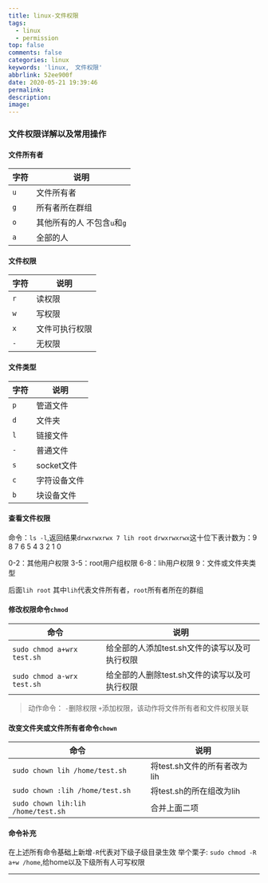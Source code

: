 ```yaml
---
title: linux-文件权限
tags:
  - linux
  - permission
top: false
comments: false
categories: linux
keywords: 'linux,　文件权限'
abbrlink: 52ee900f
date: 2020-05-21 19:39:46
permalink:
description:
image:
---
```



### 文件权限详解以及常用操作

#### 文件所有者

| 字符 | 说明 |
| --- | --- |
| `u` | 文件所有者 |
| `g` | 所有者所在群组 |
| `o` | 其他所有的人 不包含`u`和`g` |
| `a` | 全部的人 |

#### 文件权限

| 字符 | 说明 |
| --- | --- |
| `r` | 读权限 |
| `w` | 写权限 |
| `x` | 文件可执行权限 |
| `-` | 无权限 |

#### 文件类型

| 字符 | 说明 |
| --- | --- |
| `p` | 管道文件 |
| `d` | 文件夹 |
| `l` | 链接文件 |
| `-` | 普通文件 |
| `s` | socket文件 |
| `c` | 字符设备文件 |
| `b` | 块设备文件 |

<!-- more -->
#### 查看文件权限

命令：`ls -l`,返回结果`drwxrwxrwx 7 lih root`
`drwxrwxrwx`这十位下表计数为：9 8 7 6 5 4 3 2 1 0

0-2：其他用户权限
3-5：root用户组权限
6-8：lih用户权限
9：文件或文件夹类型

后面`lih root`
其中`lih`代表文件所有者，`root`所有者所在的群组


#### 修改权限命令`chmod`

| 命令 | 说明 |
| --- | --- |
| `sudo chmod a+wrx test.sh` | 给全部的人添加test.sh文件的读写以及可执行权限 |
| `sudo chmod a-wrx test.sh` | 给全部的人删除test.sh文件的读写以及可执行权限 |

> 动作命令： `-`删除权限 `+`添加权限，该动作将文件所有者和文件权限关联

#### 改变文件夹或文件所有者命令`chown`

| 命令 | 说明 |
| --- | --- |
| `sudo chown lih /home/test.sh` | 将test.sh文件的所有者改为lih |
| `sudo chown :lih /home/test.sh` | 将test.sh的所在组改为lih |
| `sudo chown lih:lih /home/test.sh` | 合并上面二项 |


#### 命令补充

在上述所有命令基础上新增`-R`代表对下级子级目录生效
举个栗子:
`sudo chmod -R a+w /home`,给home以及下级所有人可写权限





<hr />